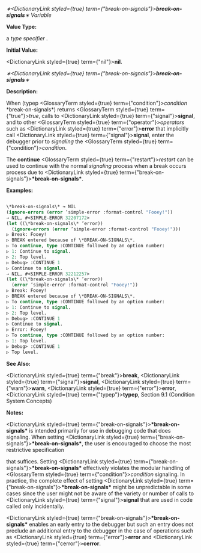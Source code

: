 *∗<DictionaryLink styled={true} term={"break-on-signals"}><b>*break-on-signals*</b></DictionaryLink>∗ Variable* 



**Value Type:** 



a *type specifier* . 



**Initial Value:** 



<DictionaryLink styled={true} term={"nil"}><b>nil</b></DictionaryLink>. 







 



 



*∗<DictionaryLink styled={true} term={"break-on-signals"}><b>*break-on-signals*</b></DictionaryLink>∗* 



**Description:** 



When (typep <GlossaryTerm styled={true} term={"condition"}><i>condition</i></GlossaryTerm> \*break-on-signals\*) returns <GlossaryTerm styled={true} term={"true"}><i>true</i></GlossaryTerm>, calls to <DictionaryLink styled={true} term={"signal"}><b>signal</b></DictionaryLink>, and to other <GlossaryTerm styled={true} term={"operator"}><i>operators</i></GlossaryTerm> such as <DictionaryLink styled={true} term={"error"}><b>error</b></DictionaryLink> that implicitly call <DictionaryLink styled={true} term={"signal"}><b>signal</b></DictionaryLink>, enter the debugger prior to *signaling* the <GlossaryTerm styled={true} term={"condition"}><i>condition</i></GlossaryTerm>. 



The **continue** <GlossaryTerm styled={true} term={"restart"}><i>restart</i></GlossaryTerm> can be used to continue with the normal *signaling* process when a break occurs process due to <DictionaryLink styled={true} term={"break-on-signals"}><b>\*break-on-signals\*</b></DictionaryLink>. 



**Examples:**
```lisp

\*break-on-signals\* → NIL 
(ignore-errors (error ’simple-error :format-control "Fooey!")) 
→ NIL, #<SIMPLE-ERROR 32207172> 
(let ((\*break-on-signals\* ’error)) 
  (ignore-errors (error ’simple-error :format-control "Fooey!"))) 
▷ Break: Fooey! 
▷ BREAK entered because of \*BREAK-ON-SIGNALS\*. 
▷ To continue, type :CONTINUE followed by an option number: 
▷ 1: Continue to signal. 
▷ 2: Top level. 
▷ Debug> :CONTINUE 1 
▷ Continue to signal. 
→ NIL, #<SIMPLE-ERROR 32212257> 
(let ((\*break-on-signals\* ’error)) 
  (error ’simple-error :format-control "Fooey!")) 
▷ Break: Fooey! 
▷ BREAK entered because of \*BREAK-ON-SIGNALS\*. 
▷ To continue, type :CONTINUE followed by an option number: 
▷ 1: Continue to signal. 
▷ 2: Top level. 
▷ Debug> :CONTINUE 1 
▷ Continue to signal. 
▷ Error: Fooey! 
▷ To continue, type :CONTINUE followed by an option number: 
▷ 1: Top level. 
▷ Debug> :CONTINUE 1 
▷ Top level. 

```
**See Also:** 



<DictionaryLink styled={true} term={"break"}><b>break</b></DictionaryLink>, <DictionaryLink styled={true} term={"signal"}><b>signal</b></DictionaryLink>, <DictionaryLink styled={true} term={"warn"}><b>warn</b></DictionaryLink>, <DictionaryLink styled={true} term={"error"}><b>error</b></DictionaryLink>, <DictionaryLink styled={true} term={"typep"}><b>typep</b></DictionaryLink>, Section 9.1 (Condition System Concepts) 



**Notes:** 



<DictionaryLink styled={true} term={"break-on-signals"}><b>\*break-on-signals\*</b></DictionaryLink> is intended primarily for use in debugging code that does signaling. When setting <DictionaryLink styled={true} term={"break-on-signals"}><b>\*break-on-signals\*</b></DictionaryLink>, the user is encouraged to choose the most restrictive specification 







 



 



that suffices. Setting <DictionaryLink styled={true} term={"break-on-signals"}><b>\*break-on-signals\*</b></DictionaryLink> effectively violates the modular handling of <GlossaryTerm styled={true} term={"condition"}><i>condition</i></GlossaryTerm> signaling. In practice, the complete effect of setting <DictionaryLink styled={true} term={"break-on-signals"}><b>\*break-on-signals\*</b></DictionaryLink> might be unpredictable in some cases since the user might not be aware of the variety or number of calls to <DictionaryLink styled={true} term={"signal"}><b>signal</b></DictionaryLink> that are used in code called only incidentally. 



<DictionaryLink styled={true} term={"break-on-signals"}><b>\*break-on-signals\*</b></DictionaryLink> enables an early entry to the debugger but such an entry does not preclude an additional entry to the debugger in the case of operations such as <DictionaryLink styled={true} term={"error"}><b>error</b></DictionaryLink> and <DictionaryLink styled={true} term={"cerror"}><b>cerror</b></DictionaryLink>. 



